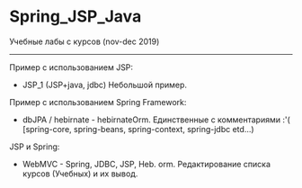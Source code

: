 # Spring_JSP_Java
Учебные лабы с курсов (nov-dec 2019)

_____
 Пример с использованием JSP:
- JSP_1 (JSP+java, jdbc) Небольшой пример.

Пример с использованием Spring Framework:
- dbJPA / hebirnate  - hebirnateOrm. Единственные с комментариями :'(
[spring-core, spring-beans, spring-context, spring-jdbc etd...)

 JSP и Spring:
- WebMVC - Spring, JDBC, JSP, Heb. orm. Редактирование списка курсов (Учебных) и их вывод.
